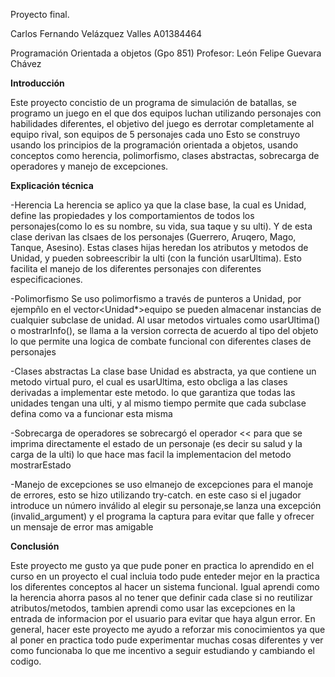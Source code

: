 Proyecto final.

Carlos Fernando Velázquez Valles
A01384464

Programación Orientada a objetos  (Gpo 851)
Profesor: León Felipe Guevara Chávez

**Introducción**

Este proyecto concistio de un programa de simulación de batallas, 
se programo un juego en el que dos equipos luchan utilizando personajes con habilidades diferentes,
el objetivo del juego es derrotar completamente al equipo rival, son equipos de 5 personajes cada uno
Esto se construyo usando los principios de la programación orientada a objetos, usando conceptos como
herencia, polimorfismo, clases abstractas, sobrecarga de operadores y manejo de excepciones.

**Explicación técnica**

-Herencia
La herencia se aplico ya que la clase base, la cual es Unidad, 
define las propiedades y los comportamientos de todos los personajes(como lo es su nombre, su vida, sua taque y su ulti).
Y de esta clase derivan las clsaes de los personajes (Guerrero, Aruqero, Mago, Tanque, Asesino). 
Estas clases hijas heredan los atributos y metodos de Unidad, y pueden sobreescribir la ulti (con la función usarUltima). 
Esto facilita el manejo de los diferentes personajes con diferentes especificaciones.

-Polimorfismo
Se uso polimorfismo a través de punteros a Unidad, por ejempñlo en el vector<Unidad*>equipo 
se pueden almacenar instancias de cualquier subclase de unidad.
Al usar metodos virtuales como usarUltima() o mostrarInfo(), se llama a la version correcta de acuerdo al tipo del objeto
lo que permite una logica de combate funcional con diferentes clases de personajes

-Clases abstractas
La clase base Unidad es abstracta, ya que contiene un metodo virtual puro, el cual es usarUltima, 
esto obcliga a las clases derivadas a implementar este metodo. lo que garantiza que todas las unidades tengan una ulti, 
y al mismo tiempo permite que cada subclase defina como va a funcionar esta misma

-Sobrecarga de operadores
se sobrecargó el operador << para que se imprima directamente el estado de un personaje (es decir su salud y la carga de la ulti)
lo que hace mas facil la implementacion del metodo mostrarEstado

-Manejo de excepciones
se uso elmanejo de excepciones para el manoje de errores, esto se hizo utilizando try-catch. 
en este caso si el jugador introduce un número inválido al elegir su personaje,se lanza una excepción (invalid_argument)
y el programa la captura para evitar que falle y ofrecer un mensaje de error mas amigable

**Conclusión**

Este proyecto me gusto ya que pude poner en practica lo aprendido en el curso en un proyecto el cual incluia todo
pude enteder mejor en la practica los diferentes conceptos al hacer un sistema funcional. Igual aprendi como la herencia ahorra
pasos al no tener que definir cada clase si no reutilizar atributos/metodos, tambien aprendi como usar las excepciones 
en la entrada de informacion por el usuario para evitar que haya algun error. En general, hacer este proyecto me ayudo a 
reforzar mis conocimientos ya que al poner en practica todo pude experimentar muchas cosas diferentes y ver como funcionaba
lo que me incentivo a seguir estudiando y cambiando el codigo.
